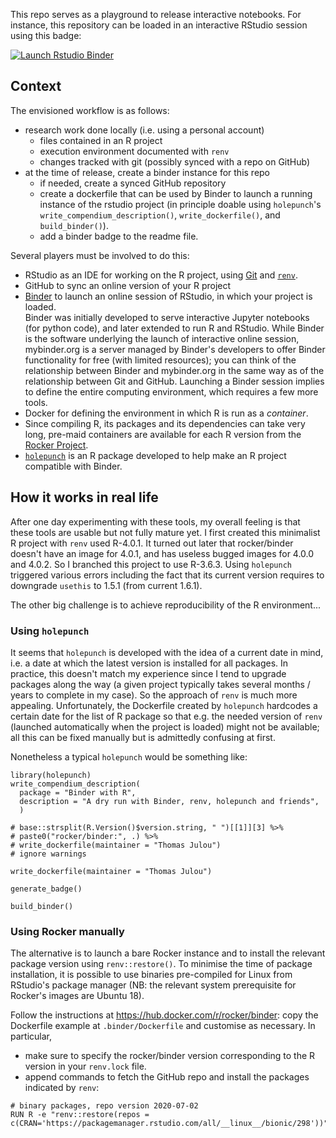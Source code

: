 
This repo serves as a playground to release interactive notebooks.
For instance, this repository can be loaded in an interactive RStudio session using this badge:

<!-- badges: start -->
[![Launch Rstudio Binder](http://mybinder.org/badge_logo.svg)](https://mybinder.org/v2/gh/julou/BinderWithR/master?urlpath=rstudio)
<!-- badges: end -->

## Context

The envisioned workflow is as follows:

- research work done locally (i.e. using a personal account) 
  + files contained in an R project
  + execution environment documented with `renv`
  + changes tracked with git (possibly synced with a repo on GitHub)
- at the time of release, create a binder instance for this repo
  + if needed, create a synced GitHub repository
  + create a dockerfile that can be used by Binder to launch a running instance of the rstudio project (in principle doable using `holepunch`'s `write_compendium_description()`, `write_dockerfile()`, and `build_binder()`).
  + add a binder badge to the readme file.


Several players must be involved to do this:

- RStudio as an IDE for working on the R project, using [Git](https://guides.github.com/introduction/git-handbook/) and [`renv`](https://rstudio.github.io/renv/articles/renv.html).
- GitHub to sync an online version of your R project
- [Binder](https://mybinder.org) to launch an online session of RStudio, in which your project is loaded.  
Binder was initially developed to serve interactive Jupyter notebooks (for python code), and later extended to run R and RStudio. While Binder is the software underlying the launch of interactive online session, mybinder.org is a server managed by Binder's developers to offer Binder functionality for free (with limited resources); you can think of the relationship between Binder and mybinder.org in the same way as of the relationship between Git and GitHub. Launching a Binder session implies to define the entire computing environment, which requires a few more tools.
- Docker for defining the environment in which R is run as a *container*.
- Since compiling R, its packages and its dependencies can take very long, pre-maid containers are available for each R version from the [Rocker Project](http://rocker-project.org).
- [`holepunch`](https://karthik.github.io/holepunch/articles/getting_started.html) is an R package developed to help make an R project compatible with Binder.



## How it works in real life

After one day experimenting with these tools, my overall feeling is that these tools are usable but not fully mature yet.
I first created this minimalist R project with `renv` used R-4.0.1. It turned out later that rocker/binder doesn't have an image for 4.0.1, and has useless bugged images for 4.0.0 and 4.0.2. So I branched this project to use R-3.6.3. Using `holepunch` triggered various errors including the fact that its current version requires to downgrade `usethis` to 1.5.1 (from current 1.6.1).

The other big challenge is to achieve reproducibility of the R environment...

### Using `holepunch`

It seems that `holepunch` is developed with the idea of a current date in mind, i.e. a date at which the latest version is installed for all packages. In practice, this doesn't match my experience since I tend to upgrade packages along the way (a given project typically takes several months / years to complete in my case). So the approach of `renv` is much more appealing. Unfortunately, the Dockerfile created by `holepunch` hardcodes a certain date for the list of R package so that e.g. the needed version of `renv` (launched automatically when the project is loaded) might not be available; all this can be fixed manually but is admittedly confusing at first.

Nonetheless a typical `holepunch` would be something like:


```{r eval=FALSE}
library(holepunch)
write_compendium_description(
  package = "Binder with R", 
  description = "A dry run with Binder, renv, holepunch and friends",
  )

# base::strsplit(R.Version()$version.string, " ")[[1]][3] %>% 
# paste0("rocker/binder:", .) %>% 
# write_dockerfile(maintainer = "Thomas Julou")
# ignore warnings

write_dockerfile(maintainer = "Thomas Julou")

generate_badge()

build_binder()

```


### Using Rocker manually

The alternative is to launch a bare Rocker instance and to install the relevant package version using `renv::restore()`.
To minimise the time of package installation, it is possible to use binaries pre-compiled for Linux from RStudio's package manager (NB: the relevant system prerequisite for Rocker's images are Ubuntu 18).

Follow the instructions at https://hub.docker.com/r/rocker/binder: copy the Dockerfile example at `.binder/Dockerfile` and customise as necessary. In particular, 

- make sure to specify the rocker/binder version corresponding to the R version in your `renv.lock` file.
- append commands to fetch the GitHub repo and install the packages indicated by `renv`:  
```
# binary packages, repo version 2020-07-02
RUN R -e "renv::restore(repos = c(CRAN='https://packagemanager.rstudio.com/all/__linux__/bionic/298'))"
```

